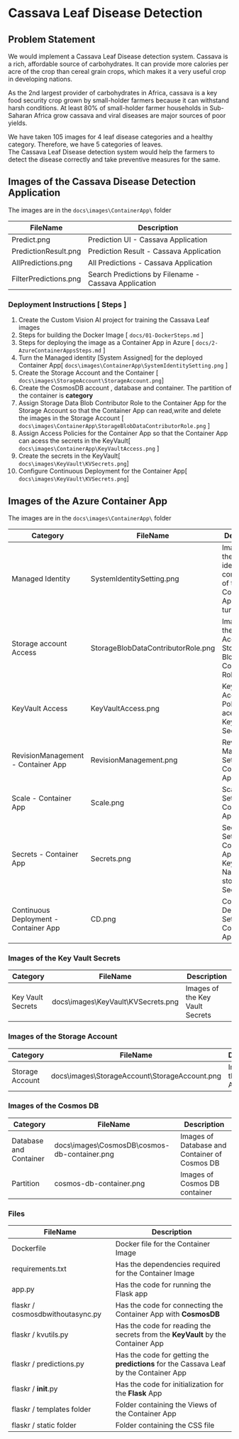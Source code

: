 # Cassava Leaf Disease Detection         

## Problem Statement
We would implement a Cassava Leaf Disease detection system.
Cassava is a rich, affordable source of carbohydrates. It can provide more calories per acre of the crop than cereal grain crops, which makes it a very useful crop in developing nations.          
              

As the 2nd largest provider of carbohydrates in Africa, cassava is a key food security crop grown by small-holder farmers because it can withstand harsh conditions. At least 80% of small-holder farmer households in Sub-Saharan Africa grow cassava and viral diseases are major sources of poor yields.              
             

We have taken 105 images for 4 leaf disease categories and a healthy category. Therefore, we have 5 categories of leaves.            
The Cassava Leaf Disease detection system would help the farmers to detect the disease correctly and take preventive measures for the same.       

## Images of the **Cassava Disease Detection Application** 
    
The images are in the `docs\images\ContainerApp\` folder     

|  FileName  |  Description |
|---|---|
| Predict.png  |    Prediction UI - Cassava Application          |     
| PredictionResult.png  |    Prediction Result - Cassava Application          |     
| AllPredictions.png  |    All Predictions - Cassava Application          |     
| FilterPredictions.png  |    Search Predictions by Filename - Cassava Application          |    
 

### Deployment Instructions [ Steps ]     
1.  Create the Custom Vision AI project for training the Cassava Leaf images            
2.  Steps for building the Docker Image [ `docs/01-DockerSteps.md` ]   
3.  Steps for deploying the image as a Container App in Azure [ `docs/2-AzureContainerAppsSteps.md` ]  
4.  Turn the Managed identity [System Assigned] for the deployed Container App[ `docs\images\ContainerApp\SystemIdentitySetting.png` ]        
5.  Create the Storage Account and the Container   [ `docs\images\StorageAccount\StorageAccount.png`]       
6.  Create the CosmosDB account , database and container. The partition of the container is **category**                
7. Assign Storage Data Blob Contributor Role to the Container App  for the Storage Account so that the Container App can read,write and delete the images in the Storage Account [ `docs\images\ContainerApp\StorageBlobDataContributorRole.png` ]                           
8. Assign Access Policies for the Container App so that the Container App can acess the secrets in the KeyVault[ `docs\images\ContainerApp\KeyVaultAccess.png` ]                          
9. Create the secrets in the KeyVault[ `docs\images\KeyVault\KVSecrets.png`]     
10. Configure Continuous Deployment for the Container App[ `docs\images\KeyVault\KVSecrets.png`]      


## Images of the **Azure Container App**          
The images are in the `docs\images\ContainerApp\` folder     

| Category |  FileName  |  Description |
|---|---|---|
| Managed Identity | SystemIdentitySetting.png |    Images of the System identity configuration of the Container App which is turned ON            |   
| Storage account Access | StorageBlobDataContributorRole.png |     Images of the Storage Account  - Storage Data Blob Contributor Role             |       
| KeyVault Access | KeyVaultAccess.png |    Key Vault - Access Polices to acess the Key Vault Secrets             |      
| RevisionManagement - Container App | RevisionManagement.png  |    Revision Management Settings   - Container App         |     
| Scale - Container App | Scale.png  |    Scale Settings   - Container App         |   
| Secrets - Container App | Secrets.png  |    Secrets Settings   - Container App. The KeyVault Name is stored as a Secret         |   
| Continuous Deployment - Container App | CD.png  |    Continuous Deployment Settings   - Container App.          |   
           

### Images of the Key Vault Secrets  
| Category |  FileName  |  Description |
|---|---|---|
| Key Vault Secrets  | docs\images\KeyVault\KVSecrets.png |    Images of the Key Vault Secrets            |        

### Images of the Storage Account    
| Category |  FileName  |  Description |
|---|---|---|
| Storage Account | docs\images\StorageAccount\StorageAccount.png |    Images of the Storage Account            |        

### Images of the Cosmos DB    
| Category |  FileName  |  Description |
|---|---|---|
| Database and Container | docs\images\CosmosDB\cosmos-db-container.png |    Images of  Database and Container of Cosmos DB            |        
| Partition | cosmos-db-container.png |    Images of  Cosmos DB container           |        


### Files     


|  FileName  |  Description |
|---|---|
| Dockerfile |   Docker file for the Container Image        |       
| requirements.txt |   Has the dependencies required for the Container Image        |        
|  app.py | Has the code for running the Flask app |    
| flaskr / cosmosdbwithoutasync.py |   Has the code for connecting the Container App with **CosmosDB**        |        
|  flaskr / kvutils.py | Has the code for reading the secrets from the **KeyVault** by the Container App   |          
|  flaskr / predictions.py | Has the code for getting the **predictions** for the Cassava Leaf by the Container App   |      
|  flaskr / __init__.py | Has the code for initialization for the **Flask** App |      
|  flaskr / templates folder | Folder containing the Views of the Container App   |        
|  flaskr / static folder | Folder containing the CSS file   |     


          




